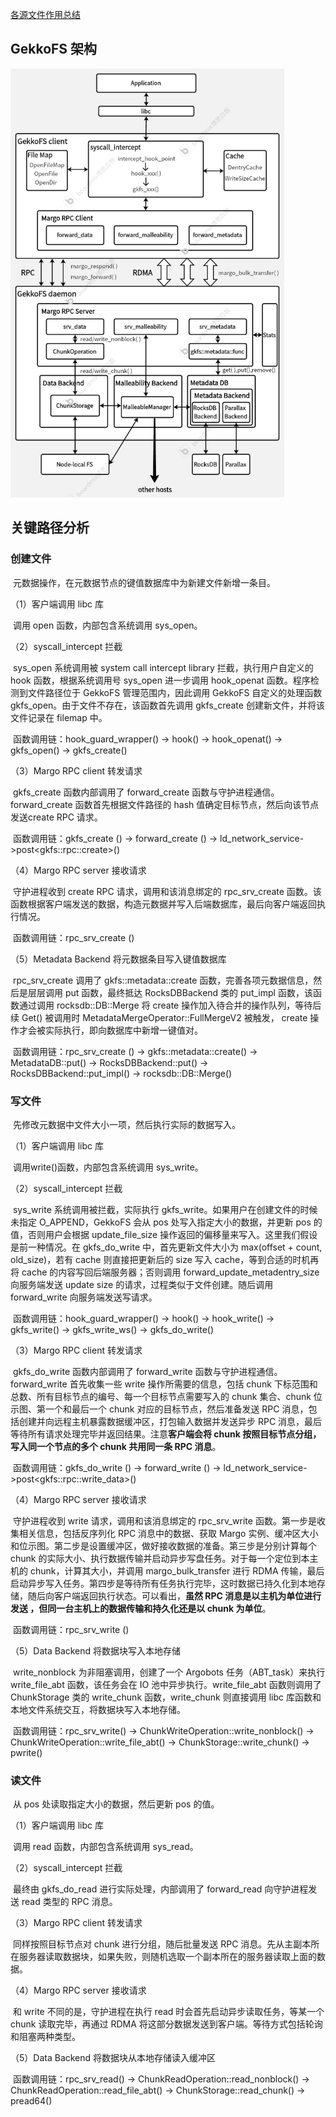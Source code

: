 [各源文件作用总结](各源文件作用总结.md)

## GekkoFS 架构

<img src="..\images\GekkoFS结构.png" alt="GekkoFS结构" style="zoom: 67%;" />

## 关键路径分析

### 创建文件

​	元数据操作，在元数据节点的键值数据库中为新建文件新增一条目。

（1）客户端调用 libc 库

​	调用 open 函数，内部包含系统调用 sys_open。

（2）syscall_intercept 拦截

​	sys_open 系统调用被 system call intercept library 拦截，执行用户自定义的 hook 函数，根据系统调用号 sys_open 进一步调用 hook_openat 函数。程序检测到文件路径位于 GekkoFS 管理范围内，因此调用 GekkoFS 自定义的处理函数 gkfs_open。由于文件不存在，该函数首先调用 gkfs_create 创建新文件，并将该文件记录在 filemap 中。

​	函数调用链：hook_guard_wrapper() -> hook() -> hook_openat() -> gkfs_open() -> gkfs_create()

（3）Margo RPC client 转发请求

​	gkfs_create 函数内部调用了 forward_create 函数与守护进程通信。forward_create  函数首先根据文件路径的 hash 值确定目标节点，然后向该节点发送create RPC 请求。

​	函数调用链：gkfs_create () -> forward_create () -> ld_network_service->post\<gkfs::rpc::create\>()

（4）Margo RPC server 接收请求

​	守护进程收到 create RPC 请求，调用和该消息绑定的 rpc_srv_create 函数。该函数根据客户端发送的数据，构造元数据并写入后端数据库，最后向客户端返回执行情况。

​	函数调用链：rpc_srv_create ()

（5）Metadata Backend 将元数据条目写入键值数据库

​	rpc_srv_create 调用了 gkfs::metadata::create 函数，完善各项元数据信息，然后是层层调用 put 函数，最终抵达 RocksDBBackend 类的 put_impl 函数，该函数通过调用 rocksdb::DB::Merge 将 create 操作加入待合并的操作队列，等待后续 Get() 被调用时 MetadataMergeOperator::FullMergeV2 被触发， create 操作才会被实际执行，即向数据库中新增一键值对。

​	函数调用链：rpc_srv_create () -> gkfs::metadata::create() -> MetadataDB::put() -> RocksDBBackend::put() -> RocksDBBackend::put_impl() -> rocksdb::DB::Merge()

### 写文件

​	先修改元数据中文件大小一项，然后执行实际的数据写入。

（1）客户端调用 libc 库

​	调用write()函数，内部包含系统调用 sys_write。

（2）syscall_intercept 拦截

​	sys_write 系统调用被拦截，实际执行 gkfs_write。如果用户在创建文件的时候未指定 O_APPEND，GekkoFS 会从 pos 处写入指定大小的数据，并更新 pos 的值，否则用户会根据 update_file_size 操作返回的偏移量来写入。这里我们假设是前一种情况。在 gkfs_do_write 中，首先更新文件大小为 max(offset + count, old_size)，若有 cache 则直接把更新后的 size 写入 cache，等到合适的时机再将 cache 的内容写回后端服务器；否则调用 forward_update_metadentry_size 向服务端发送 update size 的请求，过程类似于文件创建。随后调用 forward_write 向服务端发送写请求。

​	函数调用链：hook_guard_wrapper() -> hook() -> hook_write() -> gkfs_write() -> gkfs_write_ws() -> gkfs_do_write()

（3）Margo RPC client 转发请求

​	gkfs_do_write 函数内部调用了 forward_write 函数与守护进程通信。forward_write 首先收集一些 write 操作所需要的信息，包括 chunk 下标范围和总数、所有目标节点的编号、每一个目标节点需要写入的 chunk 集合、chunk 位示图、第一个和最后一个 chunk 对应的目标节点，然后准备发送 RPC 消息，包括创建并向远程主机暴露数据缓冲区，打包输入数据并发送异步 RPC 消息，最后等待所有请求处理完毕并返回结果。注意**客户端会将 chunk 按照目标节点分组，写入同一个节点的多个 chunk 共用同一条 RPC 消息**。

​	函数调用链：gkfs_do_write () -> forward_write () -> ld_network_service->post\<gkfs::rpc::write_data\>()

（4）Margo RPC server 接收请求

​	守护进程收到 write 请求，调用和该消息绑定的 rpc_srv_write 函数。第一步是收集相关信息，包括反序列化 RPC 消息中的数据、获取 Margo 实例、缓冲区大小和位示图。第二步是设置缓冲区，做好接收数据的准备。第三步是分别计算每个 chunk 的实际大小、执行数据传输并启动异步写盘任务。对于每一个定位到本主机的 chunk，计算其大小，并调用 margo_bulk_transfer 进行 RDMA 传输，最后启动异步写入任务。第四步是等待所有任务执行完毕，这时数据已持久化到本地存储，随后向客户端返回执行状态。可以看出，**虽然 RPC 消息是以主机为单位进行发送 ，但同一台主机上的数据传输和持久化还是以 chunk 为单位**。 

​	函数调用链：rpc_srv_write ()

（5）Data Backend 将数据块写入本地存储

​	write_nonblock 为非阻塞调用，创建了一个 Argobots 任务（ABT_task）来执行 write_file_abt 函数，该任务会在 IO 池中异步执行。write_file_abt 函数则调用了 ChunkStorage 类的 write_chunk 函数，write_chunk 则直接调用 libc 库函数和本地文件系统交互，将数据块写入本地存储。

​	函数调用链：rpc_srv_write() -> ChunkWriteOperation::write_nonblock() -> ChunkWriteOperation::write_file_abt() -> ChunkStorage::write_chunk() -> pwrite()

### 读文件

​	从 pos 处读取指定大小的数据，然后更新 pos 的值。

（1）客户端调用 libc 库

​	调用 read 函数，内部包含系统调用 sys_read。

（2）syscall_intercept 拦截

​	最终由 gkfs_do_read 进行实际处理，内部调用了 forward_read 向守护进程发送 read 类型的 RPC 消息。

（3）Margo RPC client 转发请求

​	同样按照目标节点对 chunk 进行分组，随后批量发送 RPC 消息。先从主副本所在服务器读取数据块，如果失败，则随机选取一个副本所在的服务器读取上面的数据。

（4）Margo RPC server 接收请求

​	和 write 不同的是，守护进程在执行 read 时会首先启动异步读取任务，等某一个 chunk 读取完毕，再通过 RDMA 将这部分数据发送到客户端。等待方式包括轮询和阻塞两种类型。

（5）Data Backend 将数据块从本地存储读入缓冲区

​	函数调用链：rpc_srv_read() -> ChunkReadOperation::read_nonblock() -> ChunkReadOperation::read_file_abt() -> ChunkStorage::read_chunk() -> pread64()

